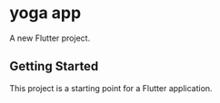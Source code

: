 # yoga app

A new Flutter project.

## Getting Started

This project is a starting point for a Flutter application.

